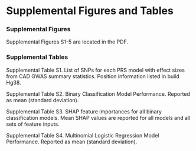 # Supplemental Figures and Tables

### Supplemental Figures
Supplemental Figures S1-5 are located in the PDF.

### Supplemental Tables
Supplemental Table S1. List of SNPs for each PRS model with effect sizes from CAD GWAS summary statistics. Position information listed in build Hg38.

Supplemental Table S2. Binary Classification Model Performance. Reported as mean (standard deviation).

Supplemental Table S3. SHAP feature importances for all binary classification models. Mean SHAP values are reported for all models and all sets of feature inputs. 

Supplemental Table S4. Multinomial Logistic Regression Model Performance. Reported as mean (standard deviation).
